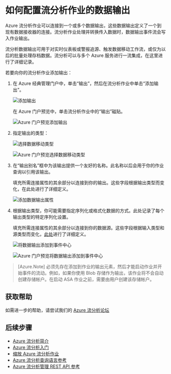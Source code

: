 <properties 
	pageTitle="如何配置流分析作业的数据输出 | Azure" 
	description="配置流分析作业的输出 | 学习路径段。"
	keywords="数据输出、数据移动"
	documentationCenter=""
	services="stream-analytics"
	authors="jeffstokes72" 
	manager="jhubbard" 
	editor="cgronlun"/>  


<tags 
	ms.service="stream-analytics" 
	ms.devlang="na" 
	ms.topic="article" 
	ms.tgt_pltfrm="na" 
	ms.workload="data-services" 
	ms.date="09/26/2016" 
	wacn.date="11/14/2016"/>  


# 如何配置流分析作业的数据输出

Azure 流分析作业可以连接到一个或多个数据输出，这些数据输出定义了一个到现有数据接收器的连接。流分析作业处理并转换传入数据时，数据输出事件流会写入作业输出。

流分析数据输出可用于对实时仪表板或警报追源、触发数据移动工作流，或仅为以后的批量处理存档数据。流分析可以与多个 Azure 服务进行一流集成，在这里进行了详细记录。

若要向你的流分析作业添加输出：

1. 在 Azure 经典管理门户中，单击“输出”，然后在流分析作业中单击“添加输出”。

    ![添加输出](./media/stream-analytics-add-outputs/1-stream-analytics-add-outputs.png)  


    在 Azure 门户预览中，单击流分析作业中的“输出”磁贴。

    ![Azure 门户预览添加输出](./media/stream-analytics-add-outputs/5-stream-analytics-add-outputs.png)  


2. 指定输出的类型：

    ![选择数据移动类型](./media/stream-analytics-add-outputs/2-stream-analytics-add-outputs.png)  


    ![Azure 门户预览选择数据移动类型](./media/stream-analytics-add-outputs/6-stream-analytics-add-outputs.png)  


3. 在“输出别名”框中为该输出提供一个友好的名称。此名称以后会用于你的作业查询以引用该输出。
    
    填充所需连接属性的其余部分以连接到你的输出。这些字段根据输出类型而变化，在此处进行了详细定义。

    ![添加数据输出属性](./media/stream-analytics-add-outputs/3-stream-analytics-add-outputs.png)  


4. 根据输出类型，你可能需要指定序列化或格式化数据的方式。此处记录了每个输出类型的特定序列化设置。

    填充所需连接属性的其余部分以连接到你的数据源。这些字段根据输入类型和源类型而变化，[此处](/documentation/articles/stream-analytics-create-a-job/)进行了详细定义。

    ![将数据输出添加到事件中心](./media/stream-analytics-add-outputs/4-stream-analytics-add-outputs.png)  


    ![Azure 门户预览将数据输出添加到事件中心](./media/stream-analytics-add-outputs/7-stream-analytics-add-outputs.png)  


> [Azure.Note] 必须先存在添加到作业的输出元素，然后才能启动作业并开始事件的流动。例如，如果你使用 Blob 存储作为输出，该作业将不会自动创建存储帐户。在启动 ASA 作业之前，需要由用户创建该存储帐户。

## 获取帮助
如需进一步的帮助，请尝试我们的 [Azure 流分析论坛](https://social.msdn.microsoft.com/Forums/zh-CN/home?forum=AzureStreamAnalytics)

## 后续步骤

- [Azure 流分析简介](/documentation/articles/stream-analytics-introduction/)
- [Azure 流分析入门](/documentation/articles/stream-analytics-get-started/)
- [缩放 Azure 流分析作业](/documentation/articles/stream-analytics-scale-jobs/)
- [Azure 流分析查询语言参考](https://msdn.microsoft.com/zh-cn/library/azure/dn834998.aspx)
- [Azure 流分析管理 REST API 参考](https://msdn.microsoft.com/zh-cn/library/azure/dn835031.aspx)

<!---HONumber=Mooncake_1107_2016-->